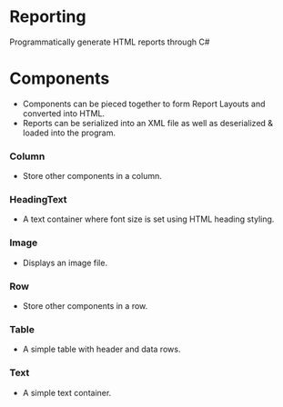 # Reporting
Programmatically generate HTML reports through C#

# Components
- Components can be pieced together to form Report Layouts and converted into HTML.
- Reports can be serialized into an XML file as well as deserialized & loaded into the program. 

### Column
- Store other components in a column.

### HeadingText
- A text container where font size is set using HTML heading styling.

### Image
- Displays an image file.

### Row
- Store other components in a row.

### Table
- A simple table with header and data rows.

### Text
- A simple text container.
